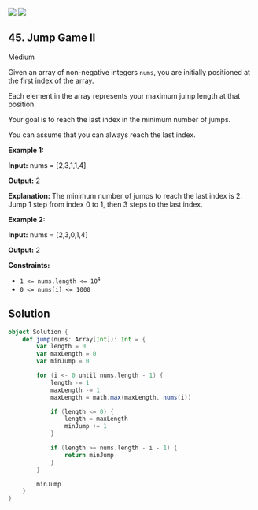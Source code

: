 [![](https://img.shields.io/github/stars/javadev/LeetCode-in-All?label=Stars&style=flat-square)](https://github.com/javadev/LeetCode-in-All)
[![](https://img.shields.io/github/forks/javadev/LeetCode-in-All?label=Fork%20me%20on%20GitHub%20&style=flat-square)](https://github.com/javadev/LeetCode-in-All/fork)

## 45\. Jump Game II

Medium

Given an array of non-negative integers `nums`, you are initially positioned at the first index of the array.

Each element in the array represents your maximum jump length at that position.

Your goal is to reach the last index in the minimum number of jumps.

You can assume that you can always reach the last index.

**Example 1:**

**Input:** nums = [2,3,1,1,4]

**Output:** 2

**Explanation:** The minimum number of jumps to reach the last index is 2. Jump 1 step from index 0 to 1, then 3 steps to the last index. 

**Example 2:**

**Input:** nums = [2,3,0,1,4]

**Output:** 2 

**Constraints:**

*   <code>1 <= nums.length <= 10<sup>4</sup></code>
*   `0 <= nums[i] <= 1000`

## Solution

```scala
object Solution {
    def jump(nums: Array[Int]): Int = {
        var length = 0
        var maxLength = 0
        var minJump = 0

        for (i <- 0 until nums.length - 1) {
            length -= 1
            maxLength -= 1
            maxLength = math.max(maxLength, nums(i))

            if (length <= 0) {
                length = maxLength
                minJump += 1
            }

            if (length >= nums.length - i - 1) {
                return minJump
            }
        }

        minJump
    }
}
```